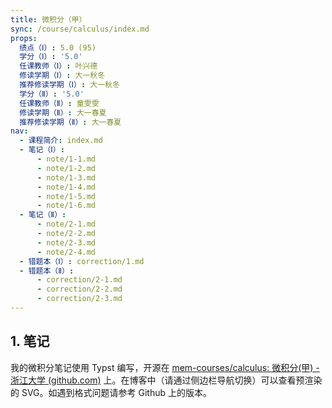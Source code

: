 ```yaml
---
title: 微积分（甲）
sync: /course/calculus/index.md
props:
  绩点（Ⅰ）: 5.0 (95)
  学分（Ⅰ）: '5.0'
  任课教师（Ⅰ）: 叶兴德
  修读学期（Ⅰ）: 大一秋冬
  推荐修读学期（Ⅰ）: 大一秋冬
  学分（Ⅱ）: '5.0'
  任课教师（Ⅱ）: 童雯雯
  修读学期（Ⅱ）: 大一春夏
  推荐修读学期（Ⅱ）: 大一春夏
nav:
  - 课程简介: index.md
  - 笔记（Ⅰ）:
      - note/1-1.md
      - note/1-2.md
      - note/1-3.md
      - note/1-4.md
      - note/1-5.md
      - note/1-6.md
  - 笔记（Ⅱ）:
      - note/2-1.md
      - note/2-2.md
      - note/2-3.md
      - note/2-4.md
  - 错题本（Ⅰ）: correction/1.md
  - 错题本（Ⅱ）:
      - correction/2-1.md
      - correction/2-2.md
      - correction/2-3.md
---
```


## 1. 笔记

我的微积分笔记使用 Typst 编写，开源在 [mem-courses/calculus: 微积分(甲) - 浙江大学 (github.com)](https://github.com/mem-courses/calculus) 上。在博客中（请通过侧边栏导航切换）可以查看预渲染的 SVG。如遇到格式问题请参考 Github 上的版本。
